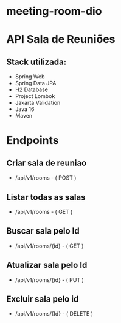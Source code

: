 # meeting-room-dio

# API Sala de Reuniões

## Stack utilizada:

 * Spring Web
 * Spring Data JPA
 * H2 Database
 * Project Lombok
 * Jakarta Validation
 * Java 16
 * Maven
 
# Endpoints 

## Criar sala de reuniao
 - /api/v1/rooms - ( POST )

## Listar todas as salas
 - /api/v1/rooms - ( GET )

## Buscar sala pelo Id
 - /api/v1/rooms/{id} - ( GET )

## Atualizar sala pelo Id
 - /api/v1/rooms/{id} - ( PUT )

## Excluir sala pelo id
 - /api/v1/rooms/{Id} - ( DELETE )
